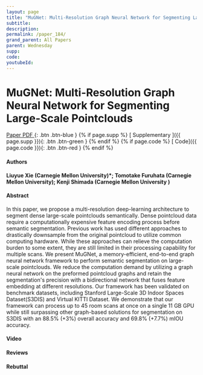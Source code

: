 ```yaml
---
layout: page
title: "MuGNet: Multi-Resolution Graph Neural Network for Segmenting Large-Scale Pointclouds"
subtitle: 
description:
permalink: /paper_184/
grand_parent: All Papers
parent: Wednesday
supp: 
code: 
youtubeId: 
---
```


# MuGNet: Multi-Resolution Graph Neural Network for Segmenting Large-Scale Pointclouds

[<i class="fa fa-file-text-o" aria-hidden="true"></i> Paper PDF ](https://drive.google.com/file/d/1iyQxPL-E4v9pK8SSaYGiaDGa5qiBgbWz/view){: .btn .btn-blue } {% if page.supp %} [<i class="fa fa-file-text-o" aria-hidden="true"></i> Supplementary ]({{ page.supp }}){: .btn .btn-green } {% endif %} {% if page.code %} [<i class="fa fa-github" aria-hidden="true"></i> Code]({{ page.code }}){: .btn .btn-red }
{% endif %}

#### Authors
**Liuyue Xie (Carnegie Mellon University)*; Tomotake Furuhata (Carnegie Mellon University); Kenji Shimada (Carnegie Mellon University	)**

#### Abstract
In this paper, we propose a multi-resolution deep-learning architecture to segment dense large-scale pointclouds semantically. Dense pointcloud data require a computationally expensive feature encoding process before semantic segmentation. Previous work has used different approaches to drastically downsample from the original pointcloud to utilize common computing hardware. While these approaches can relieve the computation burden to some extent, they are still limited in their processing capability for multiple scans. We present MuGNet, a memory-efficient, end-to-end graph neural network framework to perform semantic segmentation on large-scale pointclouds. We reduce the computation demand by utilizing a graph neural network on the preformed pointcloud graphs and retain the segmentation's precision with a bidirectional network that fuses feature embedding at different resolutions. Our framework has been validated on benchmark datasets, including Stanford Large-Scale 3D Indoor Spaces Dataset(S3DIS) and Virtual KITTI Dataset. We demonstrate that our framework can process up to 45 room scans at once on a single 11 GB GPU while still surpassing other graph-based solutions for segmentation on S3DIS with an 88.5% (+3%) overall accuracy and 69.8% (+7.7%) mIOU accuracy.

#### Video 

#### Reviews

#### Rebuttal
